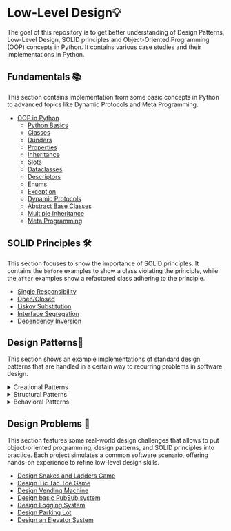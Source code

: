 # Low-Level Design💡

The goal of this repository is to get better understanding of Design Patterns, Low-Level Design, SOLID principles and Object-Oriented Programming (OOP) concepts in Python. It contains various case studies and their implementations in Python.

## Fundamentals 📚
This section contains implementation from some basic concepts in Python to advanced topics like Dynamic Protocols and Meta Programming.
- [OOP in Python](https://github.com/deep3072/Low-Level-Design/tree/main/OOP%20in%20Python)
    - [Python Basics](https://github.com/deep3072/Low-Level-Design/tree/main/OOP%20in%20Python/Section%2015%20-%20Python%20Basics) 
    - [Classes](https://github.com/deep3072/Low-Level-Design/blob/main/OOP%20in%20Python/Section%2002%20-%20Classes/class.ipynb)
    - [Dunders](https://github.com/deep3072/Low-Level-Design/blob/main/OOP%20in%20Python/Section%2003%20-%20Dunders/dunders.ipynb)
    - [Properties](https://github.com/deep3072/Low-Level-Design/blob/main/OOP%20in%20Python/Section%2004%20-%20Properties/properties.ipynb)
    - [Inheritance](https://github.com/deep3072/Low-Level-Design/blob/main/OOP%20in%20Python/Section%2005%20-%20Inheritance/inheritance.ipynb)
    - [Slots](https://github.com/deep3072/Low-Level-Design/blob/main/OOP%20in%20Python/Section%2006%20-%20Slots/slots.ipynb)
    - [Dataclasses](https://github.com/deep3072/Low-Level-Design/blob/main/OOP%20in%20Python/Section%2007%20-%20Dataclasses/dataclasses.ipynb)
    - [Descriptors](https://github.com/deep3072/Low-Level-Design/blob/main/OOP%20in%20Python/Section%2008%20-%20Descriptors/descriptors.ipynb)
    - [Enums](https://github.com/deep3072/Low-Level-Design/blob/main/OOP%20in%20Python/Section%2009%20-%20Enums/enum.ipynb)
    - [Exception](https://github.com/deep3072/Low-Level-Design/blob/main/OOP%20in%20Python/Section%2010%20-%20Exception/exception.ipynb)
    - [Dynamic Protocols](https://github.com/deep3072/Low-Level-Design/blob/main/OOP%20in%20Python/Section%2011%20-%20Dynamic%20Protocols/dynamicprotocols.ipynb)
    - [Abstract Base Classes](https://github.com/deep3072/Low-Level-Design/blob/main/OOP%20in%20Python/Section%2012%20-%20Abstract%20Base%20Classes/abc.ipynb)
    - [Multiple Inheritance](https://github.com/deep3072/Low-Level-Design/blob/main/OOP%20in%20Python/Section%2013%20-%20Multiple%20Inheritance/multipleinheritance.ipynb)
    - [Meta Programming](https://github.com/deep3072/Low-Level-Design/blob/main/OOP%20in%20Python/Section%2014%20-%20Class%20Metaprogramming/metaprogramming.ipynb)

## SOLID Principles 🛠️

This section focuses to show the importance of SOLID principles. It contains the `before` examples to show a class violating the principle, while the `after` examples show a refactored class adhering to the principle.
- [Single Responsibility](https://github.com/deep3072/Low-Level-Design/tree/main/SOLID%20Principles/Single%20Responsibility)
- [Open/Closed](https://github.com/deep3072/Low-Level-Design/tree/main/SOLID%20Principles/Open%20Close)
- [Liskov Substitution](https://github.com/deep3072/Low-Level-Design/tree/main/SOLID%20Principles/Liskov%20Substitution)
- [Interface Segregation](https://github.com/deep3072/Low-Level-Design/tree/main/SOLID%20Principles/Interface%20Segregation)
- [Dependency Inversion](https://github.com/deep3072/Low-Level-Design/tree/main/SOLID%20Principles/Dependency%20Inversion)


## Design Patterns🎨

This section shows an example implementations of standard design patterns that are handled in a certain way to recurring problems in software design.

<details>
<summary>Creational Patterns</summary>
        
- [Singleton](https://github.com/deep3072/Low-Level-Design/tree/main/Design%20Patterns/Creational/Singleton)
- [Factory](https://github.com/deep3072/Low-Level-Design/tree/main/Design%20Patterns/Creational/Factory)
- [Abstract Factory](https://github.com/deep3072/Low-Level-Design/blob/main/Design%20Patterns/Creational/Abstract%20Factory/abstract_factory.py)
- [Builder](https://github.com/deep3072/Low-Level-Design/tree/main/Design%20Patterns/Creational/Builder)
- [Prototype](https://github.com/deep3072/Low-Level-Design/blob/main/Design%20Patterns/Creational/Prototype/prototype.py)
</details>

<details>
<summary>Structural Patterns</summary>
    
- [Adapter](https://github.com/deep3072/Low-Level-Design/tree/main/Design%20Patterns/Structural/Adapter)
- [Bridge](https://github.com/deep3072/Low-Level-Design/blob/main/Design%20Patterns/Structural/Bridge/bridge.py)
- [Composite](https://github.com/deep3072/Low-Level-Design/tree/main/Design%20Patterns/Structural/Composite)
- [Decorator](https://github.com/deep3072/Low-Level-Design/blob/main/Design%20Patterns/Structural/Decorator/decorator.py)
- [Facade](https://github.com/deep3072/Low-Level-Design/blob/main/Design%20Patterns/Structural/Facade/facade.py)
- [Flyweight](https://github.com/deep3072/Low-Level-Design/blob/main/Design%20Patterns/Structural/Flyweight/flyweight.py)
</details>

<details>
<summary>Behavioral Patterns</summary>
        
- [Observer](https://github.com/deep3072/Low-Level-Design/tree/main/Design%20Patterns/Behavioral/Observer)
- [Strategy](https://github.com/deep3072/Low-Level-Design/tree/main/Design%20Patterns/Behavioral/Strategy)
- [State](https://github.com/deep3072/Low-Level-Design/tree/main/LLD%20Problems/vendingmachine)
- [Chain of Responsibility](https://github.com/deep3072/Low-Level-Design/tree/main/LLD%20Problems/loggingsystem)
</details>

## Design Problems 🚀
This section features some real-world design challenges that allows to put object-oriented programming, design patterns, and SOLID principles into practice. Each project simulates a common software scenario, offering hands-on experience to refine low-level design skills.

- [Design Snakes and Ladders Game](https://github.com/deep3072/Low-Level-Design/tree/main/LLD%20Problems/snakesandladder)
- [Design Tic Tac Toe Game](https://github.com/deep3072/Low-Level-Design/tree/main/LLD%20Problems/tictactoe)
- [Design Vending Machine](https://github.com/deep3072/Low-Level-Design/tree/main/LLD%20Problems/vendingmachine)
- [Design basic PubSub system](https://github.com/deep3072/Low-Level-Design/tree/main/Design%20Patterns/Behavioral/Observer)
- [Design Logging System](https://github.com/deep3072/Low-Level-Design/tree/main/LLD%20Problems/loggingsystem)
- [Design Parking Lot](https://github.com/deep3072/Low-Level-Design/tree/main/LLD%20Problems/parkinglot)
- [Design an Elevator System](https://github.com/deep3072/Low-Level-Design/tree/main/LLD%20Problems/elevatorsystem)
